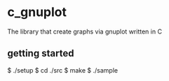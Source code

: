 # c_gnuplot
The library that create graphs via gnuplot written in C

## getting started
$ ./setup
$ cd ./src
$ make
$ ./sample
